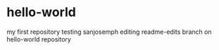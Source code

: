 # hello-world
my first repository
testing sanjosemph
editing readme-edits branch on hello-world repository
